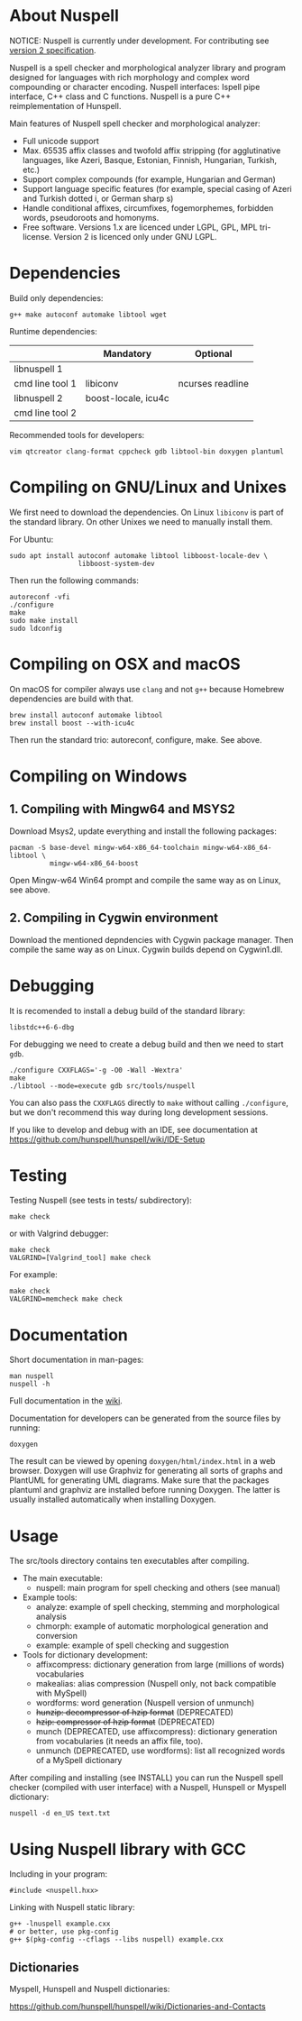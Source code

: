 <!-- add following also to nuspell.org
[![Code Coverage Codecov](https://codecov.io/gh/hunspell/nuspell/branch/master/graph/badge.svg)](https://codecov.io/gh/hunspell/nuspell)
[![Build Status Travis](https://travis-ci.org/hunspell/nuspell.svg?branch=master)](https://travis-ci.org/hunspell/nuspell)
[![Build Status AppVeyor]([https://ci.appveyor.com/api/projects/status/ecxsq3s4j2b9n965?svg=true](https://ci.appveyor.com/api/projects/status/ecxsq3s4j2b9n965?svg=true)](https://ci.appveyor.com/project/hunspell-bot/nuspell-n4uof)

see also https://shields.io/
-->

# About Nuspell

NOTICE: Nuspell is currently under development. For contributing see
[version 2
specification](https://github.com/hunspell/hunspell/wiki/Version-2-Specification).

Nuspell is a spell checker and morphological analyzer library and
program designed for languages with rich morphology and complex word
compounding or character encoding. Nuspell interfaces: Ispell pipe
interface, C++ class and C functions. Nuspell is a pure C++
reimplementation of Hunspell.

Main features of Nuspell spell checker and morphological analyzer:

  - Full unicode support
  - Max. 65535 affix classes and twofold affix stripping (for
    agglutinative languages, like Azeri, Basque, Estonian, Finnish,
    Hungarian, Turkish, etc.)
  - Support complex compounds (for example, Hungarian and German)
  - Support language specific features (for example, special casing of
    Azeri and Turkish dotted i, or German sharp s)
  - Handle conditional affixes, circumfixes, fogemorphemes, forbidden
    words, pseudoroots and homonyms.
  - Free software. Versions 1.x are licenced under LGPL, GPL, MPL
    tri-license. Version 2 is licenced only under GNU LGPL.

# Dependencies

Build only dependencies:

    g++ make autoconf automake libtool wget

Runtime dependencies:

|                 | Mandatory          |Optional          |
|-----------------|--------------------|------------------|
| libnuspell 1    |                    |                  |
| cmd line tool 1 | libiconv           | ncurses readline |
| libnuspell 2    | boost-locale, icu4c|                  |
| cmd line tool 2 |                    |                  |

Recommended tools for developers:

``` 
vim qtcreator clang-format cppcheck gdb libtool-bin doxygen plantuml 
```

# Compiling on GNU/Linux and Unixes

We first need to download the dependencies. On Linux `libiconv` is part
of the standard library. On other Unixes we need to manually install
them.

For Ubuntu:

    sudo apt install autoconf automake libtool libboost-locale-dev \
                     libboost-system-dev

Then run the following commands:

    autoreconf -vfi
    ./configure
    make
    sudo make install
    sudo ldconfig

<!-- hunspell v1 stuff
For dictionary development, use the `--with-warnings` option of
configure.

For interactive user interface of Nuspell executable, use the `--with-ui
option`.

Optional developer packages:

  - ncurses (need for --with-ui), eg. libncursesw5 for UTF-8
  - readline (for fancy input line editing, configure parameter:
    --with-readline)

In Ubuntu, the packages are:

    libncurses5-dev libreadline-dev
-->

# Compiling on OSX and macOS

On macOS for compiler always use `clang` and not `g++` because Homebrew
dependencies are build with that.

    brew install autoconf automake libtool
    brew install boost --with-icu4c

Then run the standard trio: autoreconf, configure, make. See above.

# Compiling on Windows

## 1\. Compiling with Mingw64 and MSYS2

Download Msys2, update everything and install the following
    packages:

    pacman -S base-devel mingw-w64-x86_64-toolchain mingw-w64-x86_64-libtool \
              mingw-w64-x86_64-boost

Open Mingw-w64 Win64 prompt and compile the same way as on Linux, see
above.

## 2\. Compiling in Cygwin environment

Download the mentioned depndencies with Cygwin package manager.
Then compile the same way as on Linux. Cygwin builds depend on
Cygwin1.dll.

# Debugging

It is recomended to install a debug build of the standard library:

    libstdc++6-6-dbg

For debugging we need to create a debug build and then we need to start
`gdb`.

    ./configure CXXFLAGS='-g -O0 -Wall -Wextra'
    make
    ./libtool --mode=execute gdb src/tools/nuspell

You can also pass the `CXXFLAGS` directly to `make` without calling
`./configure`, but we don't recommend this way during long development
sessions.

If you like to develop and debug with an IDE, see documentation at
https://github.com/hunspell/hunspell/wiki/IDE-Setup

# Testing

Testing Nuspell (see tests in tests/ subdirectory):

    make check

or with Valgrind debugger:

    make check
    VALGRIND=[Valgrind_tool] make check

For example:

    make check
    VALGRIND=memcheck make check

# Documentation

Short documentation in man-pages:

    man nuspell
    nuspell -h

Full documentation in the
[wiki](https://github.com/hunspell/hunspell/wiki).

Documentation for developers can be generated from the source files by
running:

    doxygen

The result can be viewed by opening `doxygen/html/index.html` in a web
browser. Doxygen will use Graphviz for generating all sorts of graphs
and PlantUML for generating UML diagrams. Make sure that the packages
plantuml and graphviz are installed before running Doxygen. The latter
is usually installed automatically when installing Doxygen.

# Usage

The src/tools directory contains ten executables after compiling.

  - The main executable:
      - nuspell: main program for spell checking and others (see manual)
  - Example tools:
      - analyze: example of spell checking, stemming and morphological
        analysis
      - chmorph: example of automatic morphological generation and
        conversion
      - example: example of spell checking and suggestion
  - Tools for dictionary development:
      - affixcompress: dictionary generation from large (millions of
        words) vocabularies
      - makealias: alias compression (Nuspell only, not back compatible
        with MySpell)
      - wordforms: word generation (Nuspell version of unmunch)
      - ~~hunzip: decompressor of hzip format~~ (DEPRECATED)
      - ~~hzip: compressor of hzip format~~ (DEPRECATED)
      - munch (DEPRECATED, use affixcompress): dictionary generation
        from vocabularies (it needs an affix file, too).
      - unmunch (DEPRECATED, use wordforms): list all recognized words
        of a MySpell dictionary

After compiling and installing (see INSTALL) you can run the Nuspell
spell checker (compiled with user interface) with a Nuspell, Hunspell or
Myspell dictionary:

    nuspell -d en_US text.txt

# Using Nuspell library with GCC

Including in your program:

    #include <nuspell.hxx>

Linking with Nuspell static library:

    g++ -lnuspell example.cxx
    # or better, use pkg-config
    g++ $(pkg-config --cflags --libs nuspell) example.cxx

## Dictionaries

Myspell, Hunspell and Nuspell dictionaries:

https://github.com/hunspell/hunspell/wiki/Dictionaries-and-Contacts

